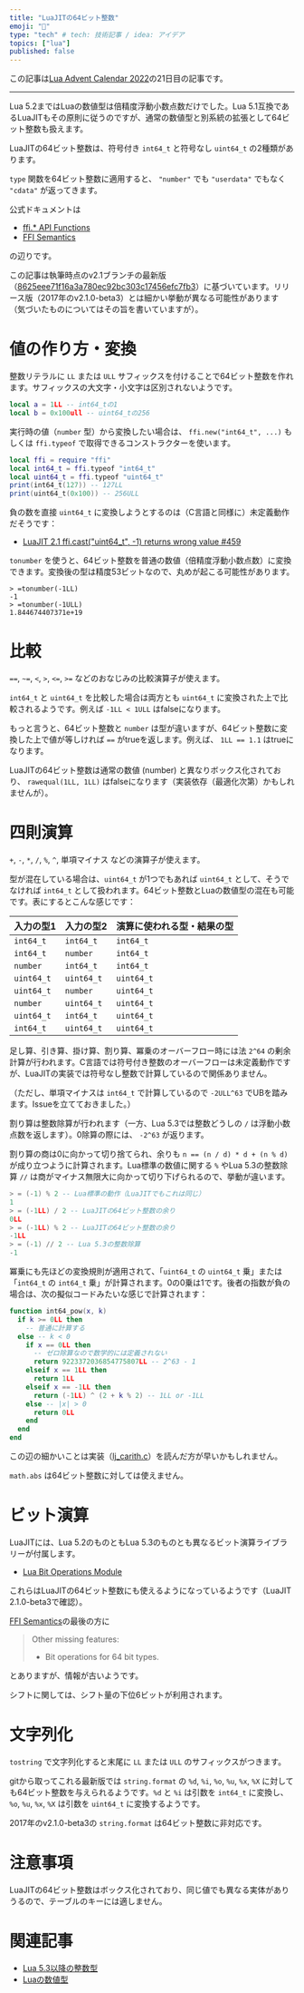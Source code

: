 ```yaml
---
title: "LuaJITの64ビット整数"
emoji: "👻"
type: "tech" # tech: 技術記事 / idea: アイデア
topics: ["lua"]
published: false
---
```


この記事は[Lua Advent Calendar 2022](https://qiita.com/advent-calendar/2022/lua)の21日目の記事です。

---

Lua 5.2まではLuaの数値型は倍精度浮動小数点数だけでした。Lua 5.1互換であるLuaJITもその原則に従うのですが、通常の数値型と別系統の拡張として64ビット整数も扱えます。

LuaJITの64ビット整数は、符号付き `int64_t` と符号なし `uint64_t` の2種類があります。

`type` 関数を64ビット整数に適用すると、 `"number"` でも `"userdata"` でもなく `"cdata"` が返ってきます。

公式ドキュメントは

* [ffi.* API Functions](http://luajit.org/ext_ffi_api.html)
* [FFI Semantics](http://luajit.org/ext_ffi_semantics.html)

の辺りです。

この記事は執筆時点のv2.1ブランチの最新版（[8625eee71f16a3a780ec92bc303c17456efc7fb3](https://github.com/LuaJIT/LuaJIT/commit/8625eee71f16a3a780ec92bc303c17456efc7fb3)）に基づいています。リリース版（2017年のv2.1.0-beta3）とは細かい挙動が異なる可能性があります（気づいたものについてはその旨を書いていますが）。

# 値の作り方・変換

整数リテラルに `LL` または `ULL` サフィックスを付けることで64ビット整数を作れます。サフィックスの大文字・小文字は区別されないようです。

```lua
local a = 1LL -- int64_tの1
local b = 0x100ull -- uint64_tの256
```

実行時の値（`number` 型）から変換したい場合は、 `ffi.new("int64_t", ...)` もしくは `ffi.typeof` で取得できるコンストラクターを使います。

```lua
local ffi = require "ffi"
local int64_t = ffi.typeof "int64_t"
local uint64_t = ffi.typeof "uint64_t"
print(int64_t(127)) -- 127LL
print(uint64_t(0x100)) -- 256ULL
```

負の数を直接 `uint64_t` に変換しようとするのは（C言語と同様に）未定義動作だそうです：

* [LuaJIT 2.1 ffi.cast("uint64_t", -1) returns wrong value #459](https://github.com/LuaJIT/LuaJIT/issues/459)

`tonumber` を使うと、64ビット整数を普通の数値（倍精度浮動小数点数）に変換できます。変換後の型は精度53ビットなので、丸めが起こる可能性があります。

```
> =tonumber(-1LL)
-1
> =tonumber(-1ULL)
1.844674407371e+19
```

# 比較

`==`, `~=`, `<`, `>`, `<=`, `>=` などのおなじみの比較演算子が使えます。

`int64_t` と `uint64_t` を比較した場合は両方とも `uint64_t` に変換された上で比較されるようです。例えば `-1LL < 1ULL` はfalseになります。

もっと言うと、64ビット整数と `number` は型が違いますが、64ビット整数に変換した上で値が等しければ `==` がtrueを返します。例えば、 `1LL == 1.1` はtrueになります。

LuaJITの64ビット整数は通常の数値 (number) と異なりボックス化されており、 `rawequal(1LL, 1LL)` はfalseになります（実装依存（最適化次第）かもしれませんが）。

# 四則演算

`+`, `-`, `*`, `/`, `%`, `^`, 単項マイナス などの演算子が使えます。

型が混在している場合は、`uint64_t` が1つでもあれば `uint64_t` として、そうでなければ `int64_t` として扱われます。64ビット整数とLuaの数値型の混在も可能です。表にするとこんな感じです：

| 入力の型1 | 入力の型2 | 演算に使われる型・結果の型 |
|-|-|-|
| `int64_t` | `int64_t` | `int64_t` |
| `int64_t` | `number` | `int64_t` |
| `number` | `int64_t` | `int64_t` |
| `uint64_t` | `uint64_t` | `uint64_t` |
| `uint64_t` | `number` | `uint64_t` |
| `number` | `uint64_t` | `uint64_t` |
| `uint64_t` | `int64_t` | `uint64_t` |
| `int64_t` | `uint64_t` | `uint64_t` |

足し算、引き算、掛け算、割り算、冪乗のオーバーフロー時には法 `2^64` の剰余計算が行われます。C言語では符号付き整数のオーバーフローは未定義動作ですが、LuaJITの実装では符号なし整数で計算しているので関係ありません。

（ただし、単項マイナスは `int64_t` で計算しているので `-2ULL^63` でUBを踏みます。Issueを立てておきました。）

割り算は整数除算が行われます（一方、Lua 5.3では整数どうしの `/` は浮動小数点数を返します）。0除算の際には、 `-2^63` が返ります。

割り算の商は0に向かって切り捨てられ、余りも `n == (n / d) * d + (n % d)` が成り立つように計算されます。Lua標準の数値に関する `%` やLua 5.3の整数除算 `//` は商がマイナス無限大に向かって切り下げられるので、挙動が違います。

```lua
> = (-1) % 2 -- Lua標準の動作（LuaJITでもこれは同じ）
1
> = (-1LL) / 2 -- LuaJITの64ビット整数の余り
0LL
> = (-1LL) % 2 -- LuaJITの64ビット整数の余り
-1LL
> = (-1) // 2 -- Lua 5.3の整数除算
-1
```

冪乗にも先ほどの変換規則が適用されて、「`uint64_t` の `uint64_t` 乗」または「`int64_t` の `int64_t` 乗」が計算されます。0の0乗は1です。後者の指数が負の場合は、次の擬似コードみたいな感じで計算されます：

```lua
function int64_pow(x, k)
  if k >= 0LL then
    -- 普通に計算する
  else -- k < 0
    if x == 0LL then
      -- ゼロ除算なので数学的には定義されない
      return 9223372036854775807LL -- 2^63 - 1
    elseif x == 1LL then
      return 1LL
    elseif x == -1LL then
      return (-1LL) ^ (2 + k % 2) -- 1LL or -1LL
    else -- |x| > 0
      return 0LL
    end
  end
end
```

この辺の細かいことは実装（[lj_carith.c](https://github.com/LuaJIT/LuaJIT/blob/v2.1/src/lj_carith.c)）を読んだ方が早いかもしれません。

`math.abs` は64ビット整数に対しては使えません。

# ビット演算

LuaJITには、Lua 5.2のものともLua 5.3のものとも異なるビット演算ライブラリーが付属します。

* [Lua Bit Operations Module](https://bitop.luajit.org/)

これらはLuaJITの64ビット整数にも使えるようになっているようです（LuaJIT 2.1.0-beta3で確認）。

[FFI Semantics](http://luajit.org/ext_ffi_semantics.html)の最後の方に

> Other missing features:
> * Bit operations for 64 bit types.

とありますが、情報が古いようです。

シフトに関しては、シフト量の下位6ビットが利用されます。

# 文字列化

`tostring` で文字列化すると末尾に `LL` または `ULL` のサフィックスがつきます。

gitから取ってこれる最新版では `string.format` の `%d`, `%i`, `%o`, `%u`, `%x`, `%X` に対しても64ビット整数を与えられるようです。`%d` と `%i` は引数を `int64_t` に変換し、`%o`, `%u`, `%x`, `%X` は引数を `uint64_t` に変換するようです。

2017年のv2.1.0-beta3の `string.format` は64ビット整数に非対応です。

# 注意事項

LuaJITの64ビット整数はボックス化されており、同じ値でも異なる実体がありうるので、テーブルのキーには適しません。

# 関連記事

* [Lua 5.3以降の整数型](https://qiita.com/mod_poppo/items/8666badf5d4ac2268e59)
* [Luaの数値型](https://zenn.dev/mod_poppo/articles/lua-number-types)
